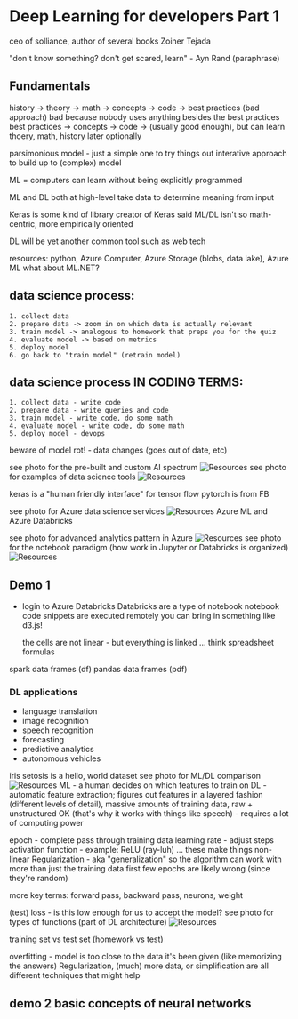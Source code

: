 # Deep Learning for developers Part 1

ceo of solliance, author of several books
Zoiner Tejada

"don't know something? don't get scared, learn" - Ayn Rand (paraphrase)

## Fundamentals
history -> theory -> math -> concepts -> code -> best practices (bad approach)
bad because nobody uses anything besides the best practices
best practices -> concepts -> code -> (usually good enough), but can learn thoery, math, history later optionally

parsimonious model - just a simple one to try things out
	interative approach to build up to (complex) model

ML = computers can learn without being explicitly programmed

ML and DL both at high-level take data to determine meaning from input

Keras is some kind of library
	creator of Keras said ML/DL isn't so math-centric, more empirically oriented

DL will be yet another common tool such as web tech

resources: python, Azure Computer, Azure Storage (blobs, data lake), Azure ML
	what about ML.NET?

## data science process:
	1. collect data
	2. prepare data -> zoom in on which data is actually relevant
	3. train model -> analogous to homework that preps you for the quiz
	4. evaluate model -> based on metrics
	5. deploy model
	6. go back to "train model" (retrain model)

## data science process IN CODING TERMS:
	1. collect data - write code
	2. prepare data - write queries and code
	3. train model - write code, do some math
	4. evaluate model - write code, do some math
	5. deploy model - devops

beware of model rot!
	- data changes (goes out of date, etc)

see photo for the pre-built and custom AI spectrum
![Resources](images/ai-spectrum.jpg)
see photo for examples of data science tools
![Resources](images/data-science-tools.jpg)

keras is a "human friendly interface" for tensor flow
pytorch is from FB

see photo for Azure data science services
![Resources](images/azure-data-science.jpg)
Azure ML and Azure Databricks

see photo for advanced analytics pattern in Azure 
![Resources](images/azure-analytics.jpg)
see photo for the notebook paradigm (how work in Jupyter or Databricks is organized)
![Resources](images/notebook-paradigm.jpg)

## Demo 1
- login to Azure Databricks
	Databricks are a type of notebook
	notebook code snippets are executed remotely
	you can bring in something like d3.js!

	the cells are not linear - but everything is linked ... think spreadsheet formulas

spark data frames (df)
pandas data frames (pdf)

### DL applications
- language translation
- image recognition
- speech recognition
- forecasting
- predictive analytics
- autonomous vehicles

iris setosis is a hello, world dataset
see photo for ML/DL comparison
![Resources](images/ml-vs-dl.jpg)
ML - a human decides on which features to train on
DL - automatic feature extraction; figures out features in a layered fashion (different levels of detail), massive amounts of training data, raw + unstructured OK (that's why it works with things like speech) - requires a lot of computing power

epoch - complete pass through training data
learning rate - adjust steps
activation function - example: ReLU (ray-luh) ... these make things non-linear
Regularization - aka "generalization" so the algorithm can work with more than just the training data
first few epochs are likely wrong (since they're random)

more key terms:
forward pass, backward pass, neurons, weight

(test) loss - is this low enough for us to accept the model?
see photo for types of functions (part of DL architecture)
![Resources](images/last-layer-loss-function.jpg)

training set vs test set (homework vs test)

overfitting - model is too close to the data it's been given (like memorizing the answers)
	Regularization, (much) more data, or simplification are all different techniques that might help
	
## demo 2 basic concepts of neural networks

